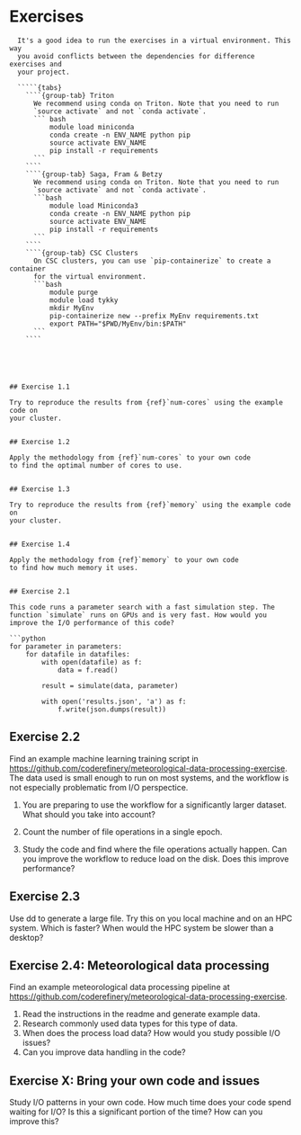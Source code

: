 # Exercises

```{admonition} Virtual environments
  It's a good idea to run the exercises in a virtual environment. This way
  you avoid conflicts between the dependencies for difference exercises and
  your project.

  `````{tabs}
    ````{group-tab} Triton
      We recommend using conda on Triton. Note that you need to run
      `source activate` and not `conda activate`.
      ``` bash
          module load miniconda
          conda create -n ENV_NAME python pip
          source activate ENV_NAME
          pip install -r requirements
      ```
    ````
    ````{group-tab} Saga, Fram & Betzy
      We recommend using conda on Triton. Note that you need to run
      `source activate` and not `conda activate`.
      ```bash
          module load Miniconda3
          conda create -n ENV_NAME python pip
          source activate ENV_NAME
          pip install -r requirements
      ```
    ````
    ````{group-tab} CSC Clusters
      On CSC clusters, you can use `pip-containerize` to create a container
      for the virtual environment.
      ```bash
          module purge
          module load tykky
          mkdir MyEnv
          pip-containerize new --prefix MyEnv requirements.txt
          export PATH="$PWD/MyEnv/bin:$PATH"
      ```
    ````
  `````
```




## Exercise 1.1

Try to reproduce the results from {ref}`num-cores` using the example code on
your cluster.


## Exercise 1.2

Apply the methodology from {ref}`num-cores` to your own code
to find the optimal number of cores to use.


## Exercise 1.3

Try to reproduce the results from {ref}`memory` using the example code on
your cluster.


## Exercise 1.4

Apply the methodology from {ref}`memory` to your own code
to find how much memory it uses.


## Exercise 2.1

This code runs a parameter search with a fast simulation step. The
function `simulate` runs on GPUs and is very fast. How would you
improve the I/O performance of this code?

```python
for parameter in parameters:
    for datafile in datafiles:
        with open(datafile) as f:
            data = f.read()

        result = simulate(data, parameter)

        with open('results.json', 'a') as f:
            f.write(json.dumps(result))
```


## Exercise 2.2

Find an example machine learning training script in
<https://github.com/coderefinery/meteorological-data-processing-exercise>.
The data used is small enough to run on most systems, and the workflow
is not especially problematic from I/O perspectice.

1. You are preparing to use the workflow for a significantly larger dataset.
What should you take into account?

2. Count the number of file operations in a single epoch.

3. Study the code and find where the file operations actually happen.
   Can you improve the workflow to reduce load on the disk. Does this
   improve performance?


## Exercise 2.3

Use dd to generate a large file. Try this on you local machine and
on an HPC system. Which is faster? When would the HPC system be
slower than a desktop?


## Exercise 2.4: Meteorological data processing

Find an example meteorological data processing pipeline at
<https://github.com/coderefinery/meteorological-data-processing-exercise>.

1. Read the instructions in the readme and generate example data.
2. Research commonly used data types for this type of data.
3. When does the process load data? How would you study possible I/O issues?
4. Can you improve data handling in the code?


## Exercise X: Bring your own code and issues

Study I/O patterns in your own code. How much time does your code spend
waiting for I/O? Is this a significant portion of the time? How can you
improve this?
